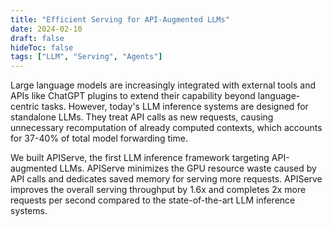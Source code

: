 ```yaml
---
title: "Efficient Serving for API-Augmented LLMs"
date: 2024-02-10
draft: false
hideToc: false
tags: ["LLM", "Serving", "Agents"]
---
```


Large language models are increasingly integrated with external tools and APIs like ChatGPT plugins to extend their capability beyond language-centric tasks. However, today's LLM inference systems are designed for standalone LLMs. They treat API calls as new requests, causing unnecessary recomputation of already computed contexts, which accounts for 37-40% of total model forwarding time.

We built APIServe, the first LLM inference framework targeting API-augmented LLMs. APIServe minimizes the GPU resource waste caused by API calls and dedicates saved memory for serving more requests. APIServe improves the overall serving throughput by 1.6x and completes 2x more requests per second compared to the state-of-the-art LLM inference systems.
